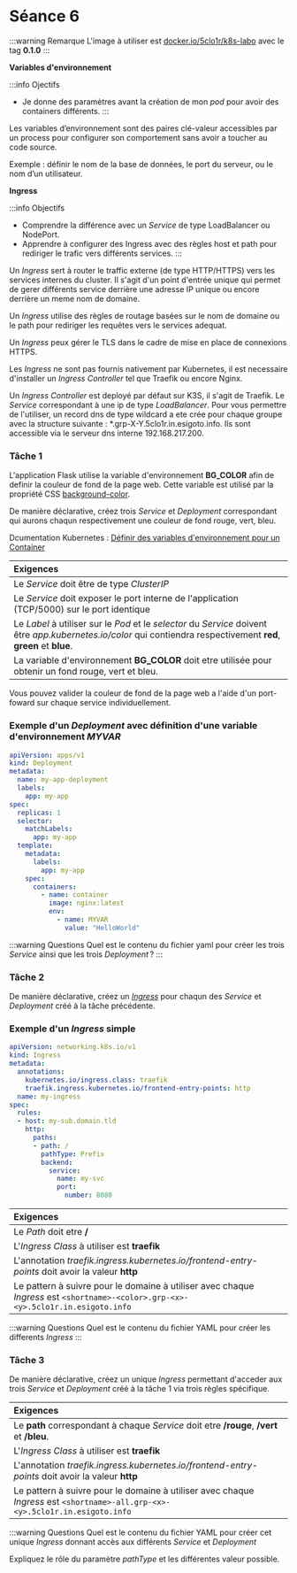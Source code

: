 # Séance 6

:::warning Remarque
L'image à utiliser est [docker.io/5clo1r/k8s-labo](docker.io/5clo1r/k8s-labo) avec le tag **0.1.0**
:::

**Variables d'environnement**

:::info Ojectifs
- Je donne des paramètres avant la création de mon _pod_ pour avoir des containers différents.
:::

Les variables d’environnement sont des paires clé-valeur accessibles par un process pour configurer son comportement sans avoir a toucher au code source.

Exemple : définir le nom de la base de données, le port du serveur, ou le nom d’un utilisateur.

**Ingress**

:::info Objectifs
- Comprendre la différence avec un _Service_ de type LoadBalancer ou NodePort.
- Apprendre à configurer des Ingress avec des règles host et path pour rediriger le trafic vers différents services.
:::

Un _Ingress_ sert à router le traffic externe (de type HTTP/HTTPS) vers les services internes du cluster. Il s'agit d'un point d'entrée unique qui permet de gerer différents service derrière une adresse IP unique ou encore derrière un meme nom de domaine.

Un _Ingress_ utilise des règles de routage basées sur le nom de domaine ou le path pour rediriger les requêtes vers le services adequat.

Un _Ingress_ peux gérer le TLS dans le cadre de mise en place de connexions HTTPS.

Les _Ingress_ ne sont pas fournis nativement par Kubernetes, il est necessaire d'installer un _Ingress Controller_ tel que Traefik ou encore Nginx.

Un _Ingress Controller_ est deployé par défaut sur K3S, il s'agit de Traefik. Le _Service_ correspondant à une ip de type _LoadBalancer_. Pour vous permettre de l'utiliser, un record dns de type wildcard a ete crée pour chaque groupe avec la structure suivante : *.grp-X-Y.5clo1r.in.esigoto.info. Ils sont accessible via le serveur dns interne 192.168.217.200.

### Tâche 1

L'application Flask utilise la variable d'environnement **BG_COLOR** afin de definir la couleur de fond de la page web. Cette variable est utilisé par la propriété CSS [background-color](https://www.w3schools.com/cssref/pr_background-color.php).

De manière déclarative, créez trois _Service_ et _Deployment_ correspondant qui aurons chaqun respectivement une couleur de fond rouge, vert, bleu.

Dcumentation Kubernetes : [Définir des variables d'environnement pour un Container](https://kubernetes.io/docs/tasks/inject-data-application/define-environment-variable-container/)

|**Exigences**
|:--
|Le _Service_ doit être de type _ClusterIP_
|Le _Service_ doit exposer le port interne de l'application (TCP/5000) sur le port identique
|Le _Label_ à utiliser sur le _Pod_ et le _selector_ du _Service_ doivent être *app.kubernetes.io/color* qui contiendra respectivement **red**, **green** et **blue**.
|La variable d'environnement **BG_COLOR** doit etre utilisée pour obtenir un fond rouge, vert et bleu.

Vous pouvez valider la couleur de fond de la page web a l'aide d'un port-foward sur chaque service individuellement.

### Exemple d'un _Deployment_ avec définition d'une variable d'environnement *MYVAR*

```yaml
apiVersion: apps/v1
kind: Deployment
metadata:
  name: my-app-deployment
  labels:
    app: my-app
spec:
  replicas: 1
  selector:
    matchLabels:
      app: my-app
  template:
    metadata:
      labels:
        app: my-app
    spec:
      containers:
        - name: container
          image: nginx:latest
          env:
            - name: MYVAR
              value: "HelloWorld"
```

:::warning Questions
Quel est le contenu du fichier yaml pour créer les trois _Service_ ainsi que les trois _Deployment_ ?
:::

### Tâche 2

De manière déclarative, créez un [_Ingress_](https://kubernetes.io/docs/concepts/services-networking/ingress/) pour chaqun des _Service_ et _Deployment_ créé à la tâche précédente.

### Exemple d'un _Ingress_ simple

```yaml
apiVersion: networking.k8s.io/v1
kind: Ingress
metadata:
  annotations:
    kubernetes.io/ingress.class: traefik
    traefik.ingress.kubernetes.io/frontend-entry-points: http
  name: my-ingress
spec:
  rules:
  - host: my-sub.domain.tld
    http:
      paths:
      - path: /
        pathType: Prefix
        backend:
          service:
            name: my-svc
            port:
              number: 8080
```

|**Exigences**
|:--
|Le _Path_ doit etre **/**
|L'_Ingress Class_ à utiliser est **traefik**
|L'annotation _traefik.ingress.kubernetes.io/frontend-entry-points_ doit avoir la valeur **http**
|Le pattern à suivre pour le domaine à utiliser avec chaque _Ingress_ est ```<shortname>-<color>.grp-<x>-<y>.5clo1r.in.esigoto.info```

:::warning Questions
Quel est le contenu du fichier YAML pour créer les differents _Ingress_
:::


### Tâche 3

De manière déclarative, créez un unique _Ingress_ permettant d'acceder aux trois _Service_ et _Deployment_ créé à la tâche 1 via trois règles spécifique.

|**Exigences**
|:--
|Le **path** correspondant à chaque _Service_ doit etre **/rouge**, **/vert** et **/bleu**.
|L'_Ingress Class_ à utiliser est **traefik**
|L'annotation _traefik.ingress.kubernetes.io/frontend-entry-points_ doit avoir la valeur **http**
|Le pattern à suivre pour le domaine à utiliser avec chaque _Ingress_ est ```<shortname>-all.grp-<x>-<y>.5clo1r.in.esigoto.info```

:::warning Questions
Quel est le contenu du fichier YAML pour créer cet unique _Ingress_ donnant accès aux différents _Service_ et _Deployment_

Expliquez le rôle du paramètre _pathType_ et les différentes valeur possible.
